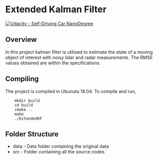 # **Extended Kalman Filter**
[![Udacity - Self-Driving Car NanoDegree](https://s3.amazonaws.com/udacity-sdc/github/shield-carnd.svg)](http://www.udacity.com/drive)

Overview
---
In this project kalman filter is utilized to estimate the state of a moving object of interest with noisy lidar and radar measurements.
The RMSE values obtained are within the specifications.

Compiling
---
The project is compiled in Ubunutu 18.04.
To compile and run, 
```
    mkdir build
    cd build 
    cmake .. 
    make 
    ./ExtendedKF
```
    

Folder Structure
--- 
* data - Data folder containing the original data
* src - Folder containing all the source codes
`
